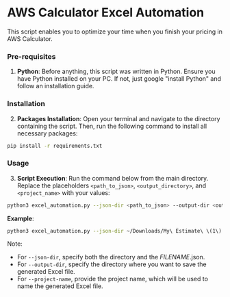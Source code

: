 
# AWS Calculator Excel Automation

This script enables you to optimize your time when you finish your pricing in AWS Calculator.

### Pre-requisites

1. **Python**: Before anything, this script was written in Python. Ensure you have Python installed on your PC. If not, just google "install Python" and follow an installation guide.

### Installation

2. **Packages Installation**: Open your terminal and navigate to the directory containing the script. Then, run the following command to install all necessary packages:

```bash
pip install -r requirements.txt
```

### Usage

3. **Script Execution**: Run the command below from the main directory. Replace the placeholders `<path_to_json>`, `<output_directory>`, and `<project_name>` with your values:

```bash
python3 excel_automation.py --json-dir <path_to_json> --output-dir <output_directory> --project-name <project_name>
```

**Example**:

```bash
python3 excel_automation.py --json-dir ~/Downloads/My\ Estimate\ \(1\).json --output-dir ./ --project-name test
```

Note:
- For `--json-dir`, specify both the directory and the *FILENAME*.json.
- For `--output-dir`, specify the directory where you want to save the generated Excel file.
- For `--project-name`, provide the project name, which will be used to name the generated Excel file.
